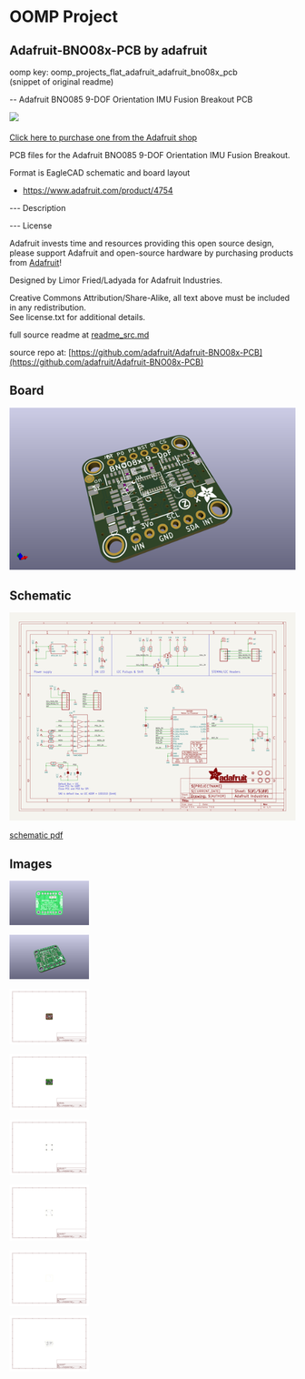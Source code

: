 # OOMP Project  
## Adafruit-BNO08x-PCB  by adafruit  
  
oomp key: oomp_projects_flat_adafruit_adafruit_bno08x_pcb  
(snippet of original readme)  
  
-- Adafruit BNO085  9-DOF Orientation IMU Fusion Breakout PCB  
  
<a href="http://www.adafruit.com/products/4754"><img src="assets/4754.png?raw=true" width="500px"><br/>  
Click here to purchase one from the Adafruit shop</a>  
  
PCB files for the Adafruit BNO085  9-DOF Orientation IMU Fusion Breakout.   
  
Format is EagleCAD schematic and board layout  
* https://www.adafruit.com/product/4754  
  
--- Description  
  
  
--- License  
  
Adafruit invests time and resources providing this open source design, please support Adafruit and open-source hardware by purchasing products from [Adafruit](https://www.adafruit.com)!  
  
Designed by Limor Fried/Ladyada for Adafruit Industries.  
  
Creative Commons Attribution/Share-Alike, all text above must be included in any redistribution.   
See license.txt for additional details.  
  
  full source readme at [readme_src.md](readme_src.md)  
  
source repo at: [https://github.com/adafruit/Adafruit-BNO08x-PCB](https://github.com/adafruit/Adafruit-BNO08x-PCB)  
## Board  
  
[![working_3d.png](working_3d_600.png)](working_3d.png)  
## Schematic  
  
[![working_schematic.png](working_schematic_600.png)](working_schematic.png)  
  
[schematic pdf](working_schematic.pdf)  
## Images  
  
[![working_3D_bottom.png](working_3D_bottom_140.png)](working_3D_bottom.png)  
  
[![working_3D_top.png](working_3D_top_140.png)](working_3D_top.png)  
  
[![working_assembly_page_01.png](working_assembly_page_01_140.png)](working_assembly_page_01.png)  
  
[![working_assembly_page_02.png](working_assembly_page_02_140.png)](working_assembly_page_02.png)  
  
[![working_assembly_page_03.png](working_assembly_page_03_140.png)](working_assembly_page_03.png)  
  
[![working_assembly_page_04.png](working_assembly_page_04_140.png)](working_assembly_page_04.png)  
  
[![working_assembly_page_05.png](working_assembly_page_05_140.png)](working_assembly_page_05.png)  
  
[![working_assembly_page_06.png](working_assembly_page_06_140.png)](working_assembly_page_06.png)  
